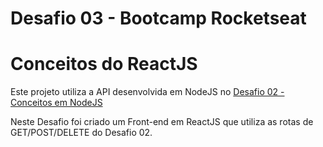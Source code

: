 # Desafio 03 - Bootcamp Rocketseat 

# Conceitos do ReactJS

Este projeto utiliza a API desenvolvida em NodeJS no [Desafio 02 - Conceitos em NodeJS](https://github.com/evertondg/Rocketseat-02-desafio-conceitos-nodejs)

Neste Desafio foi criado um Front-end em ReactJS que utiliza as rotas de GET/POST/DELETE do Desafio 02.